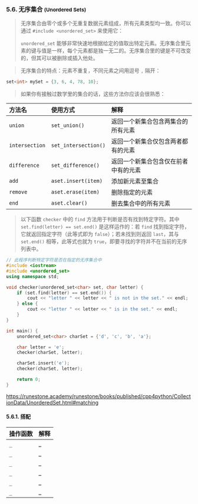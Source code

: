 
### 5.6. 无序集合 <small>(Unordered Sets)</small>
> 无序集合由零个或多个无重复数据元素组成，所有元素类型均一致。你可以通过 `#include <unordered_set>` 来使用它：
>
> `unordered_set` 能够非常快速地根据给定的值取出特定元素。无序集合里元素的键与值是一样，每个元素都是独一无二的。无序集合里的键是不可改变的，但其可以被删除或插入他处。

> 无序集合的特点：元素不重复，不同元素之间用逗号 `,` 隔开：
```cpp
set<int> mySet = {3, 6, 4, 78, 10};
```

> 如果你有接触过数学里的集合的话，这些方法你应该会很熟悉：
>
| 方法名         | 使用方式             | 解释                                 |
| :------------- | :------------------- | :----------------------------------- |
| `union`        | `set_union()`        | 返回一个新集合包含两集合的所有元素   |
| `intersection` | `set_intersection()` | 返回一个新集合仅包含两者都有的元素   |
| `difference`   | `set_difference()`   | 返回一个新集合包含仅在前者中有的元素 |
| `add`          | `aset.insert(item)`  | 添加新元素至集合                     |
| `remove`       | `aset.erase(item)`   | 删除指定的元素                       |
| `end`          | `aset.clear()`       | 删去集合中的所有元素                 |

> 以下函数 `checker` 中的 `find` 方法用于判断是否有找到特定字符。其中 `set.find(letter) == set.end()` 是这样运作的：若 `find` 找到指定字符，它就返回指定字符（此等式即为 `false`）；若未找到则返回 `last`，其与 `set.end()` 相等，此等式也就为 `true`，即要寻找的字符并不在当前的无序列表中。
```cpp
// 此程序判断特定字符是否在指定的无序集合中
#include <iostream>
#include <unordered_set>
using namespace std;

void checker(unordered_set<char> set, char letter) {
    if (set.find(letter) == set.end()) {
        cout << "letter " << letter << " is not in the set." << endl;
    } else {
        cout << "letter " << letter << " is in the set." << endl;
    }
}

int main() {
    unordered_set<char> charSet = {'d', 'c', 'b', 'a'};

    char letter = 'e';
    checker(charSet, letter);

    charSet.insert('e');
    checker(charSet, letter);

    return 0;
}
```

https://runestone.academy/runestone/books/published/cpp4python/CollectionData/UnorderedSet.html#matching
#### 5.6.1. 搭配
| 操作函数 | 解释 |
| :------- | :--- |
| `_`      | _    |
| `_`      | _    |
| `_`      | _    |
| `_`      | _    |
| `_`      | _    |
| `_`      | _    |
